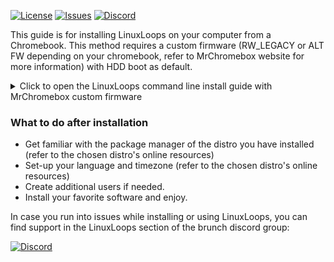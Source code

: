 <div id="top"></div>

<!-- Shields/Logos -->
[![License][license-shield]][license-url]
[![Issues][issues-shield]][issues-url]
[![Discord][discord-shield]][discord-url]

<!-- Installation Guides -->
This guide is for installing LinuxLoops on your computer from a Chromebook. This method requires a custom firmware (RW_LEGACY or ALT FW depending on your chromebook, refer to MrChromebox website for more information) with HDD boot as default.

<details>
  <summary>Click to open the LinuxLoops command line install guide with MrChromebox custom firmware</summary>

### Requirements
- Developer mode.
- MrChromebox custom firmware (RW_LEGACY or ALT FW depending on your chromebook, refer to MrChromebox website for more information)
- 10 GB available space.
- An entry level understanding of the linux terminal.
  - This guide aims to make this process as easy as possible, but knowing the basics is expected.

### Installation steps

1. Install MrChromebox custom firmware (RW_LEGACY or ALT FW depending on your chromebook, refer to MrChromebox website for more information) with HDD boot as default.

2. (Optional) If you want to the linuxloops image to be encrypted (highly recommended) install Chromebrew and the "cryptsetup" Chromebrew package (refer to Chromebrew online resources).

3. Change the directory to your Downloads folder.

`cd ~/Downloads`

4. Create a directory for linuxloops images on the unencrypted part of the data partition:

`sudo mkdir /mnt/stateful_partition/unencrypted/linuxloops`
  
5. Install the linuxloops script:

```
sudo chown 1000:1000 /usr/local
mkdir -p /usr/local/bin
curl -L https://raw.githubusercontent.com/sebanc/linuxloops-beta/main/linuxloops -o /usr/local/bin/linuxloops
chmod 0755 /usr/local/bin/linuxloops
```

6. List available distros and desktop environments:

`sudo bash linuxloops -l`

7. Launch the installer:

Arguments description:  
"-dist <distribution>": selects the linux distro (mandatory)  
"-env <desktop_environment>": selects the default desktop environment (optional, gnome desktop environment is generally selected by default)  
"-img <path>": set the path to the disk image such as: /mnt/stateful_partition/unencrypted/linuxloops/distro.img  
"-s" <number>: size of the disk image in GB (optional, 10GB by default)  
"-z" <number>: size of the swap (optional) (optional, no swap by default)  
"-e": enable rootfs and swap partitions encryption (optional but highly recommended)  
"-S": automatically applied Microsoft Surface patches from www.github.com/linux-surface (optional, Surface patches are not included by default)  

`sudo bash linuxloops -dist ubuntu -env kde-full -img /mnt/stateful_partition/unencrypted/linuxloops/ubuntu.img -s 24 -z 4 -e`

8. Reboot your Chromebook and press CTRL+L on the developer mode screen to boot the linuxloops image.

</details>

### What to do after installation
- Get familiar with the package manager of the distro you have installed (refer to the chosen distro's online resources)
- Set-up your language and timezone (refer to the chosen distro's online resources)
- Create additional users if needed.
- Install your favorite software and enjoy.

In case you run into issues while installing or using LinuxLoops, you can find support in the LinuxLoops section of the brunch discord group:

[![Discord][discord-shield]][discord-url]

<!-- Reference Links -->
<!-- Badges -->
[license-shield]: https://img.shields.io/github/license/sebanc/linuxloops-beta?label=License&logo=Github&style=flat-square
[license-url]: ./LICENSE
[issues-shield]: https://img.shields.io/github/issues/sebanc/linuxloops-beta?label=Issues&logo=Github&style=flat-square
[issues-url]: https://github.com/sebanc/linuxloops-beta/issues
[discord-shield]: https://img.shields.io/badge/Discord-Join-7289da?style=flat-square&logo=discord&logoColor=%23FFFFFF
[discord-url]: https://discord.gg/x2EgK2M

